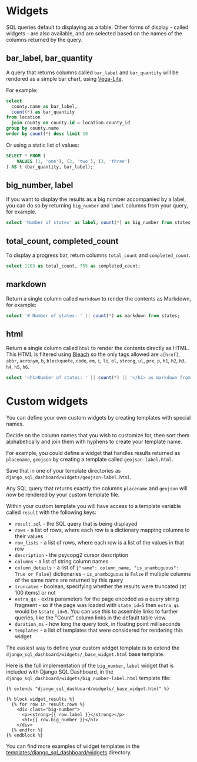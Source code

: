 # Widgets

SQL queries default to displaying as a table. Other forms of display - called widgets - are also available, and are selected based on the names of the columns returned by the query.

## bar_label, bar_quantity

A query that returns columns called `bar_label` and `bar_quantity` will be rendered as a simple bar chart, using [Vega-Lite](https://vega.github.io/vega-lite/).

For example:

```sql
select
  county.name as bar_label,
  count(*) as bar_quantity
from location
  join county on county.id = location.county_id
group by county.name
order by count(*) desc limit 10
```

Or using a static list of values:

```sql
SELECT * FROM (
    VALUES (1, 'one'), (2, 'two'), (3, 'three')
) AS t (bar_quantity, bar_label);
```

## big_number, label

If you want to display the results as a big number accompanied by a label, you can do so by returning `big_number` and `label` columns from your query, for example.

```sql
select 'Number of states' as label, count(*) as big_number from states;
```

## total_count, completed_count

To display a progress bar, return columns `total_count` and `completed_count`.

```sql
select 1203 as total_count, 755 as completed_count;
```

## markdown

Return a single column called `markdown` to render the contents as Markdown, for example:

```sql
select '# Number of states: ' || count(*) as markdown from states;
```

## html

Return a single column called `html` to render the contents directly as HTML. This HTML is filtered using [Bleach](https://github.com/mozilla/bleach) so the only tags allowed are `a[href]`, `abbr`, `acronym`, `b`, `blockquote`, `code`, `em`, `i`, `li`, `ol`, `strong`, `ul`, `pre`, `p`, `h1`, `h2`, `h3`, `h4`, `h5`, `h6`.

```sql
select '<h1>Number of states: ' || count(*) || '</h1> as markdown from states;
```

# Custom widgets

You can define your own custom widgets by creating templates with special names.

Decide on the column names that you wish to customize for, then sort them alphabetically and join them with hyphens to create your template name.

For example, you could define a widget that handles results returned as `placename`, `geojson` by creating a template called `geojson-label.html`.

Save that in one of your template directories as `django_sql_dashboard/widgets/geojson-label.html`.

Any SQL query that returns exactly the columns `placename` and `geojson` will now be rendered by your custom template file.

Within your custom template you will have access to a template variable called `result` with the following keys:

- `result.sql` - the SQL query that is being displayed
- `rows` - a list of rows, where each row is a dictionary mapping columns to their values
- `row_lists` - a list of rows, where each row is a list of the values in that row
- `description` - the psycopg2 cursor description
- `columns` - a list of string column names
- `column_details` - a list of `{"name": column_name, "is_unambiguous": True or False}` dictionaries - `is_unambiguous` is `False` if multiple columns of the same name are returned by this query
- `truncated` - boolean, specifying whether the results were truncated (at 100 items) or not
- `extra_qs` - extra parameters for the page encoded as a query string fragment - so if the page was loaded with `state_id=5` then `extra_qs` would be `&state_id=5`. You can use this to assemble links to further queries, like the "Count" column links in the default table view.
- `duration_ms` - how long the query took, in floating point milliseconds
- `templates` - a list of templates that were considered for rendering this widget

The easiest way to define your custom widget template is to extend the `django_sql_dashboard/widgets/_base_widget.html` base template.

Here is the full implementation of the `big_number`, `label` widget that is included with Django SQL Dashboard, in the `django_sql_dashboard/widgets/big_number-label.html` template file:

```html+django
{% extends "django_sql_dashboard/widgets/_base_widget.html" %}

{% block widget_results %}
  {% for row in result.rows %}
    <div class="big-number">
      <p><strong>{{ row.label }}</strong></p>
      <h1>{{ row.big_number }}</h1>
    </div>
  {% endfor %}
{% endblock %}
```

You can find more examples of widget templates in the [templates/django_sql_dashboard/widgets](https://github.com/simonw/django-sql-dashboard/tree/main/django_sql_dashboard/templates/django_sql_dashboard/widgets) directory.
